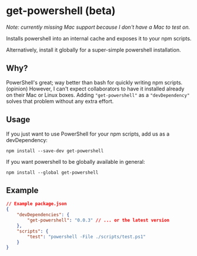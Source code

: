 # get-powershell (beta)

*Note: currently missing Mac support because I don't have a Mac to test on.*

Installs powershell into an internal cache and exposes it to your npm scripts.

Alternatively, install it globally for a super-simple powershell installation.

## Why?

PowerShell's great; way better than bash for quickly writing npm scripts. (opinion)  However, I can't expect collaborators to have it installed already on their Mac or Linux boxes.  Adding `"get-powershell"` as a `"devDependency"` solves that problem without any extra effort.

## Usage

If you just want to use PowerShell for your npm scripts, add us as a devDependency:

```
npm install --save-dev get-powershell
```

If you want powershell to be globally available in general:

```
npm install --global get-powershell
```

## Example

```json
// Example package.json
{
    "devDependencies": {
        "get-powershell": "0.0.3" // ... or the latest version
    },
    "scripts": {
        "test": "powershell -File ./scripts/test.ps1"
    }
}
```
